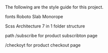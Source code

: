 The following are the style guide for this project.

fonts
Roboto Slab
Monorope

Scss Architecture
7 in 1 folder structure

path
/subscribe for product subscribton page

/checkoyt for product checkout page
